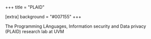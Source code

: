 +++
title = "PLAID"

[extra]
background = "#007155"
+++

The <span class="plaid_highlight">P</span>rogramming <span
                    class="plaid_highlight">LA</span>nguages, <span class="plaid_highlight">I</span>nformation security
                and <span class="plaid_highlight">D</span>ata privacy (<span class="plaid_highlight">PLAID</span>)
                research lab at UVM